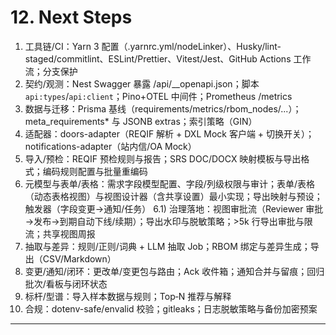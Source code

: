 # 12. Next Steps
1) 工具链/CI：Yarn 3 配置（.yarnrc.yml/nodeLinker）、Husky/lint-staged/commitlint、ESLint/Prettier、Vitest/Jest、GitHub Actions 工作流；分支保护
2) 契约/观测：Nest Swagger 暴露 /api/__openapi.json；脚本 `api:types`/`api:client`；Pino+OTEL 中间件；Prometheus /metrics
3) 数据与迁移：Prisma 基线（requirements/metrics/rbom_nodes/...）；meta_requirements* 与 JSONB extras；索引策略（GIN）
4) 适配器：doors-adapter（REQIF 解析 + DXL Mock 客户端 + 切换开关）；notifications-adapter（站内信/OA Mock）
5) 导入/预检：REQIF 预检规则与报告；SRS DOC/DOCX 映射模板与导出格式；编码规则配置与批量重编码
6) 元模型与表单/表格：需求字段模型配置、字段/列级权限与审计；表单/表格（动态表格视图）与视图设计器（含共享设置）最小实现；导出映射与预设；触发器（字段变更→通知/任务）
6.1) 治理落地：视图审批流（Reviewer 审批→发布→到期自动下线/续期）；导出水印与脱敏策略；>5k 行导出审批与限流；共享视图周报
7) 抽取与差异：规则/正则/词典 + LLM 抽取 Job；RBOM 绑定与差异生成；导出（CSV/Markdown）
8) 变更/通知/闭环：更改单/变更包与路由；Ack 收件箱；通知合并与留痕；回归批次/看板与闭环状态
9) 标杆/型谱：导入样本数据与规则；Top‑N 推荐与解释
10) 合规：dotenv-safe/envalid 校验；gitleaks；日志脱敏策略与备份加密预案

---
